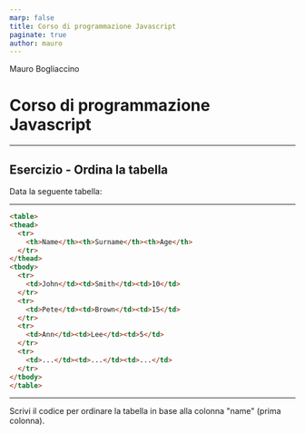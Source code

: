 ```yaml
---
marp: false
title: Corso di programmazione Javascript
paginate: true
author: mauro
---
```



Mauro Bogliaccino

# Corso di programmazione Javascript

---


## Esercizio - Ordina la tabella

Data la seguente tabella:

---


```html
<table>
<thead>
  <tr>
    <th>Name</th><th>Surname</th><th>Age</th>
  </tr>
</thead>
<tbody>
  <tr>
    <td>John</td><td>Smith</td><td>10</td>
  </tr>
  <tr>
    <td>Pete</td><td>Brown</td><td>15</td>
  </tr>
  <tr>
    <td>Ann</td><td>Lee</td><td>5</td>
  </tr>
  <tr>
    <td>...</td><td>...</td><td>...</td>
  </tr>
</tbody>
</table>
```

---



Scrivi il codice per ordinare la tabella in base alla colonna "name" (prima colonna).
